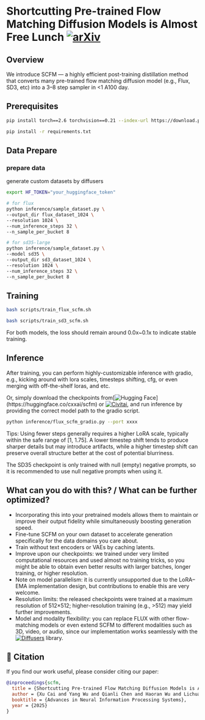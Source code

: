 # Shortcutting Pre-trained Flow Matching Diffusion Models is Almost Free Lunch [![arXiv](https://img.shields.io/badge/arXiv-2305.12345-b31b1b.svg)](https://arxiv.org/pdf/2510.17858)

## Overview
We introduce SCFM — a highly efficient post-training distillation method that converts many pre-trained flow matching diffusion model (e.g., Flux, SD3, etc) into a 3–8 step sampler in <1 A100 day.

## Prerequisites
```bash
pip install torch==2.6 torchvision==0.21 --index-url https://download.pytorch.org/whl/cu124

pip install -r requirements.txt
```

## Data Prepare

### prepare data
generate custom datasets by diffusers
```bash 
export HF_TOKEN="your_huggingface_token"

# for flux
python inference/sample_dataset.py \
--output_dir flux_dataset_1024 \
--resolution 1024 \
--num_inference_steps 32 \
--n_sample_per_bucket 8

# for sd35-large
python inference/sample_dataset.py \
--model sd35 \
--output_dir sd3_dataset_1024 \
--resolution 1024 \
--num_inference_steps 32 \
--n_sample_per_bucket 8
```
   
## Training
```bash
bash scripts/train_flux_scfm.sh

bash scripts/train_sd3_scfm.sh
```

For both models, the loss should remain around 0.0x~0.1x to indicate stable training.

## Inference
After training, you can perform highly-customizable inference with gradio, e.g., kicking around with lora scales, timesteps shifting, cfg, or even merging with off-the-shelf loras, and etc.

Or, simply download the checkpoints from[![Hugging Face](https://img.shields.io/badge/%F0%9F%A4%97%20Hugging%20Face-Model-yellow?)](https://huggingface.co/cxxai/scfm) or [![Civitai](https://img.shields.io/badge/Civitai-Model-blue?logo=civitai&logoColor=white)](https://civitai.com/models/2064593/shortcutfm-843-steps-loras), and run inference by providing the correct model path to the gradio script.
```bash
python inference/flux_scfm_gradio.py --port xxxx
```

Tips: Using fewer steps generally requires a higher LoRA scale, typically within the safe range of [1, 1.75]. A lower timestep shift tends to produce sharper details but may introduce artifacts, while a higher timestep shift can preserve overall structure better at the cost of potential blurriness.

The SD35 checkpoint is only trained with null (empty) negative prompts, so it is recommended to use null negative prompts when using it.

## What can you do with this? / What can be further optimized?
- Incorporating this into your pretrained models allows them to maintain or improve their output fidelity while simultaneously boosting generation speed.
- Fine-tune SCFM on your own dataset to accelerate generation specifically for the data domains you care about.
- Train without text encoders or VAEs by caching latents.
- Improve upon our checkpoints: we trained under very limited computational resources and used almost no training tricks, so you might be able to obtain even better results with larger batches, longer training, or higher resolution.
- Note on model parallelism: it is currently unsupported due to the LoRA–EMA implementation design, but contributions to enable this are very welcome.
- Resolution limits: the released checkpoints were trained at a maximum resolution of 512×512; higher-resolution training (e.g., >512) may yield further improvements.
- Model and modality flexibility: you can replace FLUX with other flow-matching models or even extend SCFM to different modalities such as 3D, video, or audio, since our implementation works seamlessly with the [![Diffusers](https://img.shields.io/badge/%F0%9F%A4%97%20Diffusers-Repository-blue)](https://github.com/huggingface/diffusers) library.

## 📖 Citation
If you find our work useful, please consider citing our paper:
```bibtex
@inproceedings{scfm,
  title = {Shortcutting Pre-trained Flow Matching Diffusion Models is Almost Free Lunch},
  author = {Xu Cai and Yang Wu and Qianli Chen and Haoran Wu and Lichuan Xiang and Hongkai Wen},
  booktitle = {Advances in Neural Information Processing Systems},
  year = {2025}
}
```